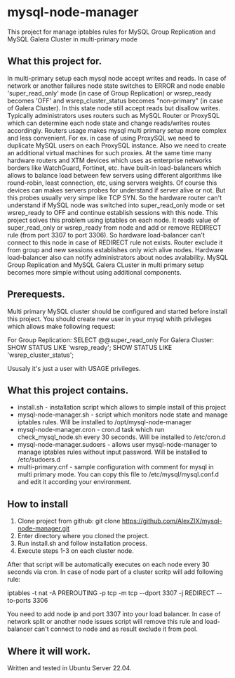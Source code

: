 # mysql-node-manager
This project for manage iptables rules for MySQL Group Replication and MySQL Galera Cluster in multi-primary mode

## What this project for.

In multi-primary setup each mysql node accept writes and reads. In case of network or another failures node state switches to ERROR and node enable 'super_read_only' mode (in case of Group Replication) or wsrep_ready becomes 'OFF' and wsrep_cluster_status becomes "non-primary" (in case of Galera Cluster). In this state node still accept reads but disallow writes. Typically administrators uses routers such as MySQL Router or ProxySQL which can determine each node state and change reads/writes routes accordingly. Routers usage makes mysql multi primary setup more complex and less convenient. For ex. in case of using ProxySQL we need to duplicate MySQL users on each ProxySQL instance. Also we need to create an additional virtual machines for such proxies. At the same time many hardware routers and XTM devices which uses as enterprise networks borders like WatchGuard, Fortinet, etc. have built-in load-balancers which allows to balance load between few servers using different algorithms like round-robin, least connection, etc, using servers weights. Of course this devices can makes servers probes for understand if server alive or not. But this probes usually very simpe like TCP SYN. So the hardware router can't understand if MySQL node was switched into super_read_only mode or set wsrep_ready to OFF and continue establish sessions with this node. This project solves this problem using iptables on each node. It reads value of super_read_only or wsrep_ready from node and add or remove REDIRECT rule (from port 3307 to port 3306). So hardware load-balancer can't connect to this node in case of REDIRECT rule not exists. Router exclude it from group and new sessions establishes only wich alive nodes. Hardware load-balancer also can notify administrators about nodes avalability. MySQL Group Replication and MySQL Galera CLuster in multi primary setup becomes more simple without using additional components.

## Prerequests.

Multi primary MySQL cluster should be configured and started before install this project. You should create new user in your mysql whith privileges which allows make following request:

For Group Replication: SELECT @@super_read_only
For Galera Cluster: SHOW STATUS LIKE 'wsrep_ready'; SHOW STATUS LIKE 'wsrep_cluster_status';

Ususaly it's just a user with USAGE privileges.

## What this project contains.

- install.sh - installation script which allows to simple install of this project
- mysql-node-manager.sh - script which monitors node state and manage iptables rules. Will be installed to /opt/mysql-node-manager
- mysql-node-manager.cron - cron.d task which run check_mysql_node.sh every 30 seconds. Will be installed to /etc/cron.d
- mysql-node-manager.sudoers - allows user mysql-node-manager to manage iptables rules without input password. Will be installed to /etc/sudoers.d
- multi-primary.cnf - sample configuration with comment for mysql in multi primary mode. You can copy this file to /etc/mysql/mysql.conf.d and edit it according your environment.

## How to install

1. Clone project from github: git clone https://github.com/AlexZIX/mysql-node-manager.git
2. Enter directory where you cloned the project.
3. Run install.sh and follow installation process.
4. Execute steps 1-3 on each cluster node.

After that script will be automatically executes on each node every 30 seconds via cron. In case of node part of a cluster scritp will add following rule:

iptables -t nat -A PREROUTING -p tcp -m tcp --dport 3307 -j REDIRECT --to-ports 3306

You need to add node ip and port 3307 into your load balancer. In case of network split or another node issues script will remove this rule and load-balancer can't connect to node and as result exclude it from pool.

## Where it will work.

Written and tested in Ubuntu Server 22.04.
